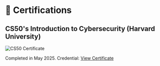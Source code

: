 # 📜 Certifications

## CS50's Introduction to Cybersecurity (Harvard University)

![CS50 Certificate](cs50-cybersecurity.jpg)

Completed in May 2025. Credential: [View Certificate](https://cs50.harvard.edu/certificates/4c594397-764a-4ba4-b46b-459bcc0bed03)
